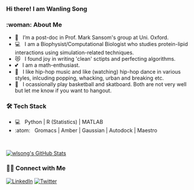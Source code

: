 ### Hi there! I am Wanling Song 

<h3>:woman: About Me </h3>

- :office: &nbsp; I’m a post-doc in Prof. Mark Sansom's group at Uni. Oxford. 
- :computer: &nbsp; I am a Biophysist/Computational Biologist who studies protein-lipid interactions using simulation-related techniques. 
- :heart_eyes_cat: &nbsp; I found joy in writing 'clean' sctipts and perfecting algorithms. 
- :two_hearts: &nbsp; I am a math-enthusiast. 
- :kiss: &nbsp; I like hip-hop music and like (watching) hip-hop dance in various styles, inlcuding popping, whacking, urban and breaking etc. 
- :basketball: &nbsp; I ocassionally play basketball and skatboard. Both are not very well but let me know if you want to hangout. 

<h3>🛠 Tech Stack</h3>

- 💻 &nbsp; Python | R (Statistics) | MATLAB
- :atom: &nbsp; Gromacs | Amber | Gaussian | Autodock | Maestro

<br/>

[![wlsong's GitHub Stats](https://github-readme-stats.vercel.app/api?username=wlsong&show_icons=true)](https://github.com/wlsong)


<h3> 🤝🏻 Connect with Me </h3>

<a href="https://www.linkedin.com/in/wanling-song-11bb73197/"><img alt="LinkedIn" src="https://img.shields.io/badge/LinkedIn-Wanling%20Song-blue?style=flat-square&logo=linkedin"></a>
<a href="https://www.twitter.com/Linda_hello/"><img alt="Twitter" src="https://img.shields.io/badge/Twitter-Wanling%20Song-blue?style=flat-square&logo=twitter"></a>
